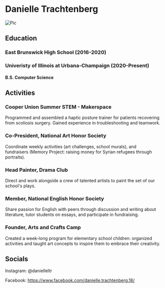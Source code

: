 # Danielle Trachtenberg

![Pic](https://www8.lunapic.com/do-not-link-here-use-hosting-instead/159035753363685252?9637879304)

## Education

### East Brunswick High School (2016-2020)
### Univeristy of Illinois at Urbana-Champaign (2020-Present) 
#### B.S. Computer Science

## Activities

### Cooper Union Summer STEM - Makerspace
Programmed and assembled a haptic posture trainer for patients recovering from scoliosis surgery. Gained experience in troubleshooting and teamwork. 
### Co-President, National Art Honor Society
Coordinate weekly activities (art challenges, school murals), and fundraisers (Memory Project: raising money for Syrian refugees through portraits).
### Head Painter, Drama Club
Direct and work alongside a crew of talented artists to paint the set of our school's plays.
### Member, National English Honor Society 
Share passion for English with peers through discussion and writing about literature, tutor students on essays, and participate in fundraising. 
### Founder, Arts and Crafts Camp
Created a week-long program for elementary school children: organized activities and taught art concepts to inspire them to embrace their creativity. 

## Socials
Instagram: @danielleltr

Facebook: https://www.facebook.com/danielle.trachtenberg.18/
